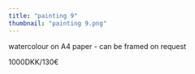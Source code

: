 ```yaml
---
title: "painting 9"
thumbnail: "painting 9.png"
---
```

watercolour on A4 paper - can be framed on request


1000DKK/130€